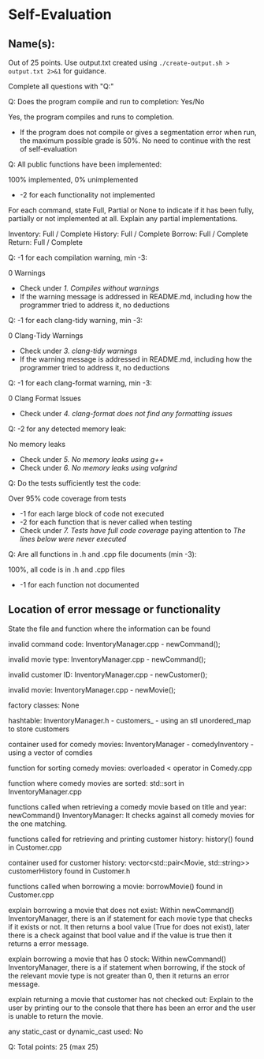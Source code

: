 # Self-Evaluation

## Name(s): 

Out of 25 points. Use output.txt created using 
`./create-output.sh > output.txt 2>&1` for guidance.

Complete all questions with "Q:"

Q: Does the program compile and run to completion: Yes/No

Yes, the program compiles and runs to completion.

- If the program does not compile or gives a segmentation error when run, 
the maximum possible grade is 50%. No need to continue with the rest of self-evaluation

Q: All public functions have been implemented: 

100% implemented, 0% unimplemented

- -2 for each functionality not implemented

For each command, state Full, Partial or None to indicate 
if it has been fully, partially or not implemented at all.
Explain any partial implementations.

Inventory: Full / Complete
History: Full / Complete
Borrow: Full / Complete
Return: Full / Complete


Q: -1 for each compilation warning, min -3:

0 Warnings

- Check under *1. Compiles without warnings*
- If the warning message is addressed in README.md, including how the programmer tried to address it, no deductions

Q: -1 for each clang-tidy warning, min -3: 

0 Clang-Tidy Warnings

- Check under *3. clang-tidy warnings*
- If the warning message is addressed in README.md, including how the programmer tried to address it, no deductions

Q: -1 for each clang-format warning, min -3: 

0 Clang Format Issues

- Check under *4. clang-format does not find any formatting issues*


Q: -2 for any detected memory leak: 

No memory leaks

- Check under *5. No memory leaks using g++*
- Check under *6. No memory leaks using valgrind*

Q: Do the tests sufficiently test the code: 

Over 95% code coverage from tests

- -1 for each large block of code not executed
- -2 for each function that is never called when testing
- Check under *7. Tests have full code coverage* paying attention to *The lines below were never executed*

Q: Are all functions in .h and .cpp file documents (min -3): 

100%, all code is in .h and .cpp files

- -1 for each function not documented

## Location of error message or functionality

State the file and function where the information can be found

invalid command code: InventoryManager.cpp - newCommand();

invalid movie type: InventoryManager.cpp - newCommand();

invalid customer ID: InventoryManager.cpp - newCustomer();
 
invalid movie: InventoryManager.cpp - newMovie();

factory classes: None

hashtable: InventoryManager.h - customers_ - using an stl unordered_map to store customers

container used for comedy movies: InventoryManager - comedyInventory - using a vector of comdies

function for sorting comedy movies: overloaded < operator in Comedy.cpp

function where comedy movies are sorted: std::sort in InventoryManager.cpp

functions called when retrieving a comedy movie based on title and year: newCommand() InventoryManager: It checks against all comedy movies for the one matching.

functions called for retrieving and printing customer history: history() found in Customer.cpp

container used for customer history: vector<std::pair<Movie, std::string>> customerHistory found in Customer.h

functions called when borrowing a movie: borrowMovie() found in Customer.cpp

explain borrowing a movie that does not exist: Within newCommand() InventoryManager, there is an if statement for each movie type that checks if it exists or not. It then returns a bool value (True for does not exist), later there is a check against that bool value and if the value is true then it returns a error message.

explain borrowing a movie that has 0 stock: Within newCommand() InventoryManager, there is a if statement when borrowing, if the stock of the relevant movie type is not greater than 0, then it returns an error message.

explain returning a movie that customer has not checked out: Explain to the user by printing our to the console that there has been an error and the user is unable to return the movie.

any static_cast or dynamic_cast used: No


Q: Total points: 25 (max 25)